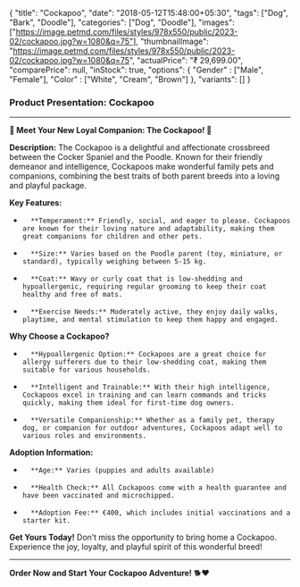 {
    "title": "Cockapoo",
    "date": "2018-05-12T15:48:00+05:30",
    "tags": ["Dog", "Bark", "Doodle"],
    "categories": ["Dog", "Doodle"],
    "images": ["https://image.petmd.com/files/styles/978x550/public/2023-02/cockapoo.jpg?w=1080&q=75"],
    "thumbnailImage": "https://image.petmd.com/files/styles/978x550/public/2023-02/cockapoo.jpg?w=1080&q=75",
    "actualPrice": "₹ 29,699.00",
    "comparePrice": null,
    "inStock": true,
    "options": {
        "Gender" : ["Male", "Female"],
        "Color" : ["White", "Cream", "Brown"]
    },
    "variants": []
}

### Product Presentation: Cockapoo

---

**🐾 Meet Your New Loyal Companion: The Cockapoo! 🐶**

**Description:**
The Cockapoo is a delightful and affectionate crossbreed between the Cocker Spaniel and the Poodle. Known for their friendly demeanor and intelligence, Cockapoos make wonderful family pets and companions, combining the best traits of both parent breeds into a loving and playful package.

**Key Features:**
-       **Temperament:** Friendly, social, and eager to please. Cockapoos are known for their loving nature and adaptability, making them great companions for children and other pets.
-       **Size:** Varies based on the Poodle parent (toy, miniature, or standard), typically weighing between 5-15 kg.
-       **Coat:** Wavy or curly coat that is low-shedding and hypoallergenic, requiring regular grooming to keep their coat healthy and free of mats.
-       **Exercise Needs:** Moderately active, they enjoy daily walks, playtime, and mental stimulation to keep them happy and engaged.

**Why Choose a Cockapoo?**
-       **Hypoallergenic Option:** Cockapoos are a great choice for allergy sufferers due to their low-shedding coat, making them suitable for various households.
-       **Intelligent and Trainable:** With their high intelligence, Cockapoos excel in training and can learn commands and tricks quickly, making them ideal for first-time dog owners.
-       **Versatile Companionship:** Whether as a family pet, therapy dog, or companion for outdoor adventures, Cockapoos adapt well to various roles and environments.

**Adoption Information:**
-       **Age:** Varies (puppies and adults available)
-       **Health Check:** All Cockapoos come with a health guarantee and have been vaccinated and microchipped.
-       **Adoption Fee:** €400, which includes initial vaccinations and a starter kit.

**Get Yours Today!**
Don’t miss the opportunity to bring home a Cockapoo. Experience the joy, loyalty, and playful spirit of this wonderful breed!

---

**Order Now and Start Your Cockapoo Adventure!** 🐕❤️